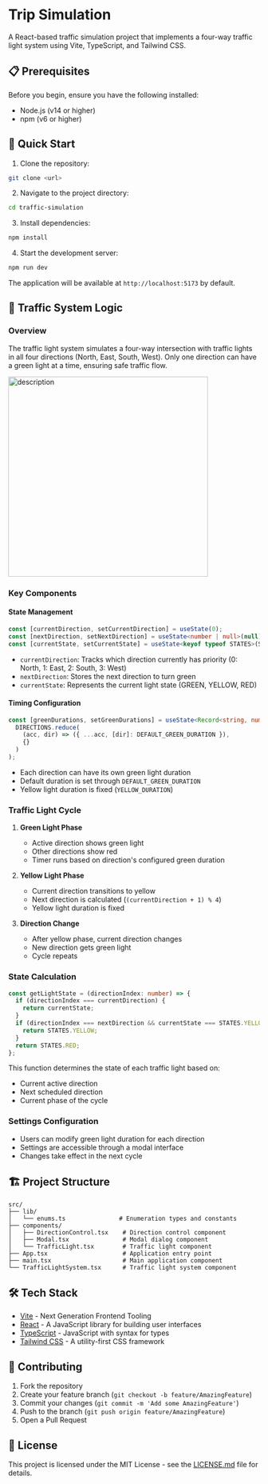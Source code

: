 # Trip Simulation

A React-based traffic simulation project that implements a four-way traffic light system using Vite, TypeScript, and Tailwind CSS.

## 📋 Prerequisites

Before you begin, ensure you have the following installed:
- Node.js (v14 or higher)
- npm (v6 or higher)

## 🚀 Quick Start

1. Clone the repository:
```bash
git clone <url>
```

2. Navigate to the project directory:
```bash
cd traffic-simulation
```

3. Install dependencies:
```bash
npm install
```

4. Start the development server:
```bash
npm run dev
```

The application will be available at `http://localhost:5173` by default.

## 🚦 Traffic System Logic

### Overview
The traffic light system simulates a four-way intersection with traffic lights in all four directions (North, East, South, West). Only one direction can have a green light at a time, ensuring safe traffic flow.

<img src="https://github.com/user-attachments/assets/545a6b26-4d33-4437-b0eb-21a8c689b6f5" alt="description" width="400"/>

### Key Components

#### State Management
```typescript
const [currentDirection, setCurrentDirection] = useState(0);
const [nextDirection, setNextDirection] = useState<number | null>(null);
const [currentState, setCurrentState] = useState<keyof typeof STATES>(STATES.GREEN);
```
- `currentDirection`: Tracks which direction currently has priority (0: North, 1: East, 2: South, 3: West)
- `nextDirection`: Stores the next direction to turn green
- `currentState`: Represents the current light state (GREEN, YELLOW, RED)

#### Timing Configuration
```typescript
const [greenDurations, setGreenDurations] = useState<Record<string, number>>(
  DIRECTIONS.reduce(
    (acc, dir) => ({ ...acc, [dir]: DEFAULT_GREEN_DURATION }),
    {}
  )
);
```
- Each direction can have its own green light duration
- Default duration is set through `DEFAULT_GREEN_DURATION`
- Yellow light duration is fixed (`YELLOW_DURATION`)

### Traffic Light Cycle

1. **Green Light Phase**
   - Active direction shows green light
   - Other directions show red
   - Timer runs based on direction's configured green duration

2. **Yellow Light Phase**
   - Current direction transitions to yellow
   - Next direction is calculated (`(currentDirection + 1) % 4`)
   - Yellow light duration is fixed

3. **Direction Change**
   - After yellow phase, current direction changes
   - New direction gets green light
   - Cycle repeats

### State Calculation
```typescript
const getLightState = (directionIndex: number) => {
  if (directionIndex === currentDirection) {
    return currentState;
  }
  if (directionIndex === nextDirection && currentState === STATES.YELLOW) {
    return STATES.YELLOW;
  }
  return STATES.RED;
};
```
This function determines the state of each traffic light based on:
- Current active direction
- Next scheduled direction
- Current phase of the cycle

### Settings Configuration
- Users can modify green light duration for each direction
- Settings are accessible through a modal interface
- Changes take effect in the next cycle

## 🏗️ Project Structure

```
src/
├── lib/
│   └── enums.ts               # Enumeration types and constants
├── components/
│   ├── DirectionControl.tsx    # Direction control component
│   ├── Modal.tsx               # Modal dialog component
│   └── TrafficLight.tsx        # Traffic light component
├── App.tsx                     # Application entry point    
├── main.tsx                    # Main application component
└── TrafficLightSystem.tsx      # Traffic light system component
```

## 🛠️ Tech Stack

- [Vite](https://vitejs.dev/) - Next Generation Frontend Tooling
- [React](https://reactjs.org/) - A JavaScript library for building user interfaces
- [TypeScript](https://www.typescriptlang.org/) - JavaScript with syntax for types
- [Tailwind CSS](https://tailwindcss.com/) - A utility-first CSS framework

## 🤝 Contributing

1. Fork the repository
2. Create your feature branch (`git checkout -b feature/AmazingFeature`)
3. Commit your changes (`git commit -m 'Add some AmazingFeature'`)
4. Push to the branch (`git push origin feature/AmazingFeature`)
5. Open a Pull Request

## 📝 License

This project is licensed under the MIT License - see the [LICENSE.md](LICENSE.md) file for details.
